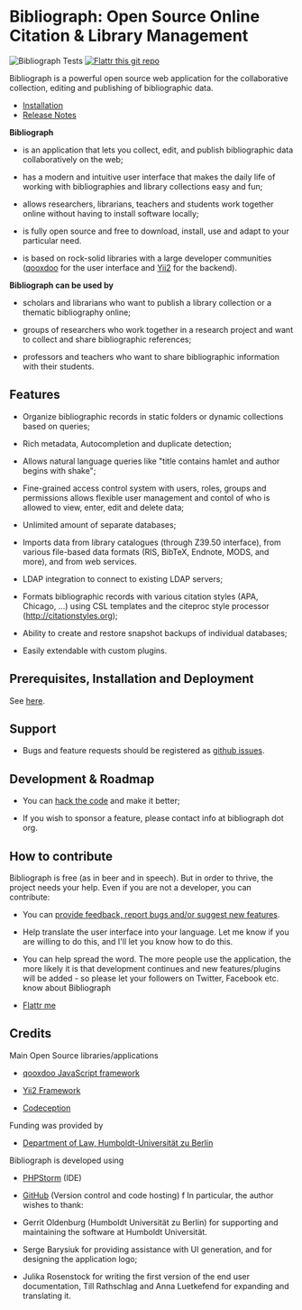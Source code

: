 # Bibliograph: Open Source Online Citation & Library Management

![Bibliograph Tests](https://github.com/cboulanger/bibliograph/workflows/Bibliograph%20Tests/badge.svg) 
[![Flattr this git repo](http://api.flattr.com/button/flattr-badge-large.png)](https://flattr.com/submit/auto?user_id=panyasan&url=https://github.com/cboulanger/bibliograph&title=Bibliograph&language=javascript&tags=github&category=software)

Bibliograph is a powerful open source web application for the collaborative
collection, editing and publishing of bibliographic data.

- [Installation](doc/installation.md) 
- [Release Notes](release-notes.md)

**Bibliograph**

- is an application that lets you collect, edit, and publish bibliographic data 
  collaboratively on the web;
  
- has a modern and intuitive user interface that makes the daily life of working 
  with bibliographies and library collections easy and fun;
  
- allows researchers, librarians, teachers and students work together online 
  without having to install software locally;
  
- is fully open source and free to download, install, use and adapt to your 
  particular need.
  
- is based on rock-solid libraries with a large developer communities 
  ([qooxdoo](https://www.qooxdoo.org) for the user interface and 
  [Yii2](http://www.yiiframework.com) for the backend).

**Bibliograph can be used by**

- scholars and librarians who want to publish a library collection or a 
  thematic bibliography online;
  
- groups of researchers who work together in a research project and want to 
  collect and share bibliographic references;
  
- professors and teachers who want to share bibliographic information with their
  students.

## Features

- Organize bibliographic records in static folders or dynamic collections based 
  on queries;
  
- Rich metadata, Autocompletion and duplicate detection;

- Allows natural language queries like "title contains hamlet and author 
  begins with shake";

- Fine-grained access control system with users, roles, groups and permissions 
  allows flexible user management and contol of who is allowed to view, enter, 
  edit and delete data;

- Unlimited amount of separate databases;

- Imports data from library catalogues (through Z39.50 interface), from 
  various file-based data formats (RIS, BibTeX, Endnote, MODS, and more), and
  from web services.

- LDAP integration to connect to existing LDAP servers;  

- Formats bibliographic records with various citation styles (APA, Chicago, ...) 
  using CSL templates and the citeproc style processor (http://citationstyles.org);

- Ability to create and restore snapshot backups of individual databases;

- Easily extendable with custom plugins.

## Prerequisites, Installation and Deployment
See [here](doc/dev/readme.md).

## Support

- Bugs and feature requests should be registered as [github
issues](https://github.com/cboulanger/bibliograph/issues).

## Development & Roadmap

- You can [hack the code](doc/dev/readme.md) and make it better;

- If you wish to sponsor a feature, please contact info at bibliograph dot org.

## How to contribute

Bibliograph is free (as in beer and in speech). But in order to thrive, the
project needs your help. Even if you are not a developer, you can contribute:

- You can [provide feedback, report bugs and/or suggest new features](https://github.com/cboulanger/bibliograph/issues).

- Help translate the user interface into your language. Let me know if you 
  are willing to do this, and I'll let you know how to do this.

- You can help spread the word. The more people use the application, the more
  likely it is that development continues and new features/plugins will be 
  added - so please let your followers on Twitter, Facebook etc. know about
  Bibliograph

- [Flattr me](https://flattr.com/submit/auto?user_id=panyasan&url=https://github.com/cboulanger/bibliograph&title=Bibliograph&language=javascript&tags=github&category=software)

## Credits

Main Open Source libraries/applications

- [qooxdoo JavaScript framework](http://www.qooxdoo.org) 

- [Yii2 Framework](http://www.yiiframework.com)

- [Codeception](https://codeception.com) 

Funding was provided by

- [Department of Law, Humboldt-Universität zu Berlin](http://www.rewi.hu-berlin.de)

Bibliograph is developed using

- [PHPStorm](https://www.jetbrains.com/phpstorm/) (IDE)

- [GitHub](http://github.com) (Version control and code hosting)
f
In particular, the author wishes to thank:

- Gerrit Oldenburg (Humboldt Universität zu Berlin) for supporting and
  maintaining the software at Humboldt Universität.

- Serge Barysiuk for providing assistance with UI generation, and for designing
  the application logo;

- Julika Rosenstock for writing the first version of the end user documentation, 
  Till Rathschlag and Anna Luetkefend for expanding and translating it. 
